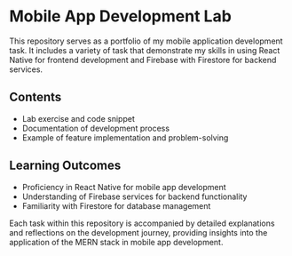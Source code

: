 # Mobile App Development Lab

This repository serves as a portfolio of my mobile application development task. It includes a variety of task that demonstrate my skills in using React Native for frontend development and Firebase with Firestore for backend services.

## Contents
- Lab exercise and code snippet
- Documentation of development process
- Example of feature implementation and problem-solving

## Learning Outcomes
- Proficiency in React Native for mobile app development
- Understanding of Firebase services for backend functionality
- Familiarity with Firestore for database management

Each task within this repository is accompanied by detailed explanations and reflections on the development journey, providing insights into the application of the MERN stack in mobile app development.
